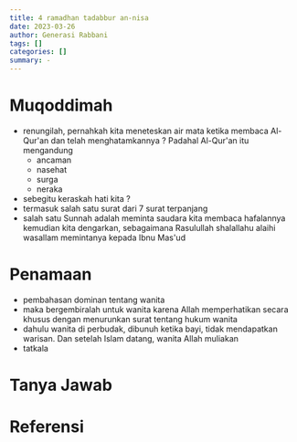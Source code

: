 ```yaml
---
title: 4 ramadhan tadabbur an-nisa
date: 2023-03-26
author: Generasi Rabbani
tags: []
categories: []
summary: -
---
```


# Muqoddimah

- renungilah, pernahkah kita meneteskan air mata ketika membaca Al-Qur'an dan telah menghatamkannya ? Padahal Al-Qur'an itu mengandung
  - ancaman
  - nasehat
  - surga
  - neraka
- sebegitu keraskah hati kita ?
- termasuk salah satu surat dari 7 surat terpanjang 
- salah satu Sunnah adalah meminta saudara kita membaca hafalannya kemudian kita dengarkan, sebagaimana Rasulullah shalallahu alaihi wasallam memintanya kepada Ibnu Mas'ud

# Penamaan

- pembahasan dominan tentang wanita
- maka bergembiralah untuk wanita karena Allah memperhatikan secara khusus dengan menurunkan surat tentang hukum wanita
- dahulu wanita di perbudak, dibunuh ketika bayi, tidak mendapatkan warisan. Dan setelah Islam datang, wanita Allah muliakan
- tatkala 

# Tanya Jawab

# Referensi